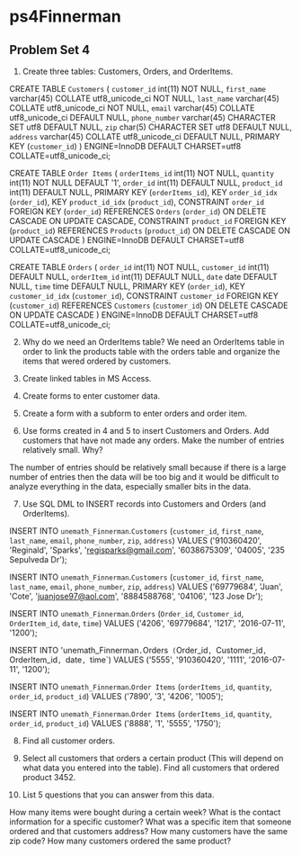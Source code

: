 # ps4Finnerman
## Problem Set 4 

1. Create three tables: Customers, Orders, and OrderItems.
 
 CREATE TABLE `Customers` (
  `customer_id` int(11) NOT NULL,
  `first_name` varchar(45) COLLATE utf8_unicode_ci NOT NULL,
  `last_name` varchar(45) COLLATE utf8_unicode_ci NOT NULL,
  `email` varchar(45) COLLATE utf8_unicode_ci DEFAULT NULL,
  `phone_number` varchar(45) CHARACTER SET utf8 DEFAULT NULL,
  `zip` char(5) CHARACTER SET utf8 DEFAULT NULL,
  `address` varchar(45) COLLATE utf8_unicode_ci DEFAULT NULL,
  PRIMARY KEY (`customer_id`)
  ) ENGINE=InnoDB DEFAULT CHARSET=utf8 COLLATE=utf8_unicode_ci;
  
   CREATE TABLE `Order Items` (
  `orderItems_id` int(11) NOT NULL,
  `quantity` int(11) NOT NULL DEFAULT '1',
  `order_id` int(11) DEFAULT NULL,
  `product_id` int(11) DEFAULT NULL,
  PRIMARY KEY (`orderItems_id`),
  KEY `order_id_idx` (`order_id`),
  KEY `product_id_idx` (`product_id`),
  CONSTRAINT `order_id` FOREIGN KEY (`order_id`) REFERENCES `Orders` (`order_id`) ON DELETE CASCADE ON UPDATE CASCADE,
  CONSTRAINT `product_id` FOREIGN KEY (`product_id`) REFERENCES `Products` (`product_id`) ON DELETE CASCADE ON UPDATE CASCADE
  ) ENGINE=InnoDB DEFAULT CHARSET=utf8 COLLATE=utf8_unicode_ci;
  
  CREATE TABLE `Orders` (
  `order_id` int(11) NOT NULL,
  `customer_id` int(11) DEFAULT NULL,
  `orderItem_id` int(11) DEFAULT NULL,
  `date` date DEFAULT NULL,
  `time` time DEFAULT NULL,
  PRIMARY KEY (`order_id`),
  KEY `customer_id_idx` (`customer_id`),
  CONSTRAINT `customer_id` FOREIGN KEY (`customer_id`) REFERENCES `Customers` (`customer_id`) ON DELETE CASCADE ON UPDATE CASCADE
  ) ENGINE=InnoDB DEFAULT CHARSET=utf8 COLLATE=utf8_unicode_ci;

2. Why do we need an OrderItems table?
  We need an OrderItems table in order to link the products table with the orders table and organize the items that wered ordered by customers.
3. Create linked tables in MS Access.

4. Create forms to enter customer data.

5. Create a form with a subform to enter orders and order item.

6. Use forms created in 4 and 5 to insert Customers and Orders.  Add customers that have not made any orders. Make the number of entries relatively small.  Why?  
 
  The number of entries should be relatively small because if there is a large number of entries then the data will be too big and it would be difficult to analyze everything in the data, especially smaller bits in the data. 

7. Use SQL DML to INSERT records into Customers and Orders (and OrderItems). 

  INSERT INTO `unemath_Finnerman`.`Customers` (`customer_id`, `first_name`, `last_name`, `email`, `phone_number`, `zip`, `address`) VALUES ('910360420', 'Reginald', 'Sparks', 'regisparks@gmail.com', '6038675309', '04005', '235 Sepulveda Dr');
  
  INSERT INTO `unemath_Finnerman`.`Customers` (`customer_id`, `first_name`, `last_name`, `email`, `phone_number`, `zip`, `address`) VALUES ('69779684', 'Juan', 'Cote', 'juanjose97@aol.com', '8884588768', '04106', '123 Jose Dr');
   
   INSERT INTO `unemath_Finnerman`.`Orders` (`Order_id`, `Customer_id`, `OrderItem_id`, `date`, `time`) VALUES ('4206', '69779684', '1217', '2016-07-11', '1200');
   
   INSERT INTO 'unemath_Finnerman`.`Orders` (`Order_id`, `Customer_id`, `OrderItem_id`, `date`, `time`) VALUES ('5555', '910360420', '1111', '2016-07-11', '1200');
  
  INSERT INTO `unemath_Finnerman`.`Order Items` (`orderItems_id`, `quantity`, `order_id`, `product_id`) VALUES ('7890', '3', '4206', '1005');

   INSERT INTO `unemath_Finnerman`.`Order Items` (`orderItems_id`, `quantity`, `order_id`, `product_id`) VALUES ('8888', '1', '5555', '1750');

8. Find all customer orders.

9. Select all customers that orders a certain product (This will depend on what data you entered into the table).  Find all customers that ordered product 3452.  

10. List 5 questions that you can answer from this data.
 
 How many items were bought during a certain week?
 What is the contact information for a specific customer?
 What was a specific item that someone ordered and that customers address?
 How many customers have the same zip code?
 How many customers ordered the same product?

